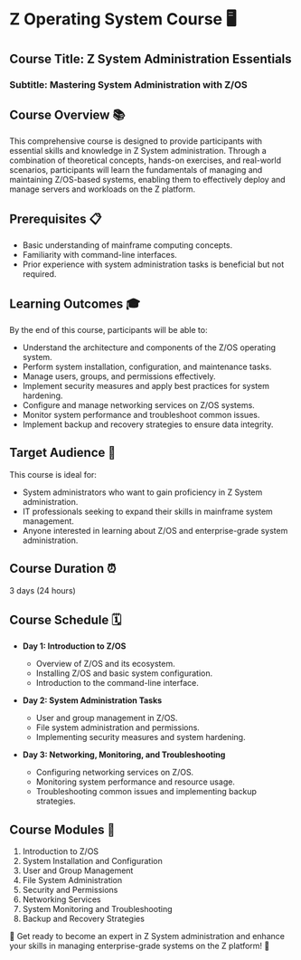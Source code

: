 # Z Operating System Course 🖥️

## Course Title: Z System Administration Essentials
### Subtitle: Mastering System Administration with Z/OS

## Course Overview 📚
This comprehensive course is designed to provide participants with essential skills and knowledge in Z System administration. Through a combination of theoretical concepts, hands-on exercises, and real-world scenarios, participants will learn the fundamentals of managing and maintaining Z/OS-based systems, enabling them to effectively deploy and manage servers and workloads on the Z platform.

## Prerequisites 📋
- Basic understanding of mainframe computing concepts.
- Familiarity with command-line interfaces.
- Prior experience with system administration tasks is beneficial but not required.

## Learning Outcomes 🎓
By the end of this course, participants will be able to:
- Understand the architecture and components of the Z/OS operating system.
- Perform system installation, configuration, and maintenance tasks.
- Manage users, groups, and permissions effectively.
- Implement security measures and apply best practices for system hardening.
- Configure and manage networking services on Z/OS systems.
- Monitor system performance and troubleshoot common issues.
- Implement backup and recovery strategies to ensure data integrity.

## Target Audience 🎯
This course is ideal for:
- System administrators who want to gain proficiency in Z System administration.
- IT professionals seeking to expand their skills in mainframe system management.
- Anyone interested in learning about Z/OS and enterprise-grade system administration.

## Course Duration ⏰
3 days (24 hours)

## Course Schedule 🗓️
- **Day 1: Introduction to Z/OS**
  - Overview of Z/OS and its ecosystem.
  - Installing Z/OS and basic system configuration.
  - Introduction to the command-line interface.

- **Day 2: System Administration Tasks**
  - User and group management in Z/OS.
  - File system administration and permissions.
  - Implementing security measures and system hardening.

- **Day 3: Networking, Monitoring, and Troubleshooting**
  - Configuring networking services on Z/OS.
  - Monitoring system performance and resource usage.
  - Troubleshooting common issues and implementing backup strategies.

## Course Modules 📑
1. Introduction to Z/OS
2. System Installation and Configuration
3. User and Group Management
4. File System Administration
5. Security and Permissions
6. Networking Services
7. System Monitoring and Troubleshooting
8. Backup and Recovery Strategies

🚀 Get ready to become an expert in Z System administration and enhance your skills in managing enterprise-grade systems on the Z platform! 🚀
